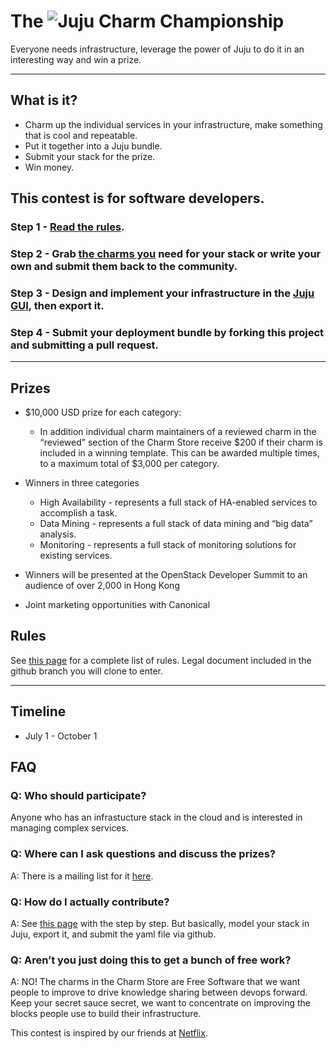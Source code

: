 # The ![Juju](https://juju.ubuntu.com/wp-content/themes/juju-website/img/logo-ubuntu.png) Charm Championship

Everyone needs infrastructure, leverage the power of Juju to do it in an interesting way and win a prize.

---

## What is it?

- Charm up the individual services in your infrastructure, make something that is cool and repeatable. 
- Put it together into a Juju bundle.
- Submit your stack for the prize.
- Win money.


## This contest is for software developers.

### Step 1 - [Read the rules](http://juju.ubuntu.com/charm-championship).

### Step 2 - Grab [the charms you](http://jujucharms.com) need for your stack or write your own and submit them back to the community. 

### Step 3 - Design and implement your infrastructure in the [Juju GUI](http://jujucharms.com/charms/precise/juju-gui), then export it.

### Step 4 - Submit your deployment bundle by forking this project and submitting a pull request.

---

## Prizes

- $10,000 USD prize for each category:
  - In addition individual charm maintainers of a reviewed charm in the “reviewed” section of the Charm Store receive $200 if their charm is included in a winning template. This can be awarded multiple times, to a maximum total of $3,000 per category.</li>

- Winners in three categories
  - High Availability - represents a full stack of HA-enabled services to accomplish a task.
  - Data Mining - represents a full stack of data mining and “big data” analysis.
  - Monitoring - represents a full stack of monitoring solutions for existing services.

- Winners will be presented at the OpenStack Developer Summit to an audience of over 2,000 in Hong Kong

- Joint marketing opportunities with Canonical 

## Rules

See [this page](https://juju.ubuntu.com/charm-championship) for a complete list of rules. Legal document included in the github branch you will clone to enter. 


---

## Timeline

- July 1 - October 1

## FAQ

### Q: Who should participate?

Anyone who has an infrastucture stack in the cloud and is interested in managing complex services. 

### Q: Where can I ask questions and discuss the prizes?

A: There is a mailing list for it [here](https://lists.ubuntu.com/mailman/listinfo/juju).


### Q: How do I actually contribute?

A: See [this page](https://juju.ubuntu.com/charm-championship) with the step by step. But basically, model your stack in Juju, export it, and submit the yaml file via github.

### Q: Aren’t you just doing this to get a bunch of free work?

A: NO! The charms in the Charm Store are Free Software that we want people to improve to drive knowledge sharing between devops forward. Keep your secret sauce secret, we want to concentrate on improving the blocks people use to build their infrastructure. 




This contest is inspired by our friends at [Netflix](https://github.com/Netflix/Cloud-Prize).
